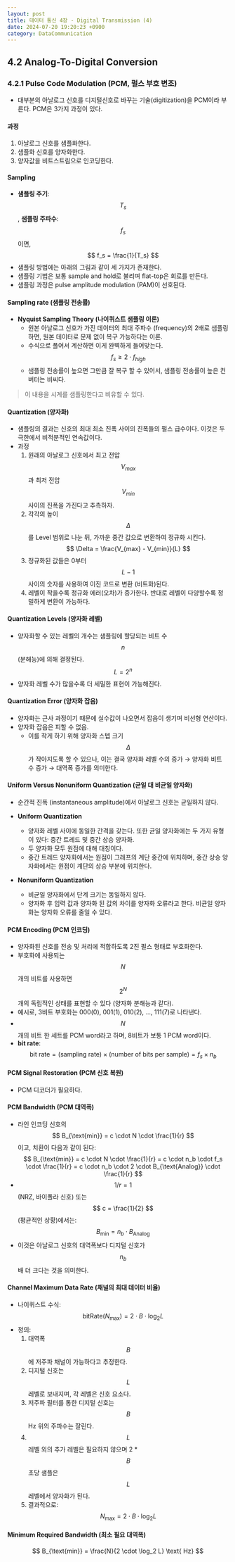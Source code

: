 ```yaml
---
layout: post
title: 데이터 통신 4장 - Digital Transmission (4)
date: 2024-07-20 19:20:23 +0900
category: DataCommunication
---
```

## 4.2 Analog-To-Digital Conversion
### 4.2.1 Pulse Code Modulation (PCM, 펄스 부호 변조)
- 대부분의 아날로그 신호를 디지털신호로 바꾸는 기술(digitization)을 PCM이라 부른다. PCM은 3가지 과정이 있다.

#### 과정
1. 아날로그 신호를 샘플화한다.
2. 샘플화 신호를 양자화한다.
3. 양자값을 비트스트림으로 인코딩한다.

#### Sampling
- **샘플링 주기**: $$ T_s $$, **샘플링 주파수**: $$ f_s $$ 이면, $$ f_s = \frac{1}{T_s} $$
- 샘플링 방법에는 아래의 그림과 같이 세 가지가 존재한다.
- 샘플링 기법은 보통 sample and hold로 불리며 flat-top은 회로를 만든다.
- 샘플링 과정은 pulse amplitude modulation (PAM)이 선호된다.
  
#### Sampling rate (샘플링 전송률)
- **Nyquist Sampling Theory (나이퀴스트 샘플링 이론)**
    - 원본 아날로그 신호가 가진 데이터의 최대 주파수 (frequency)의 2배로 샘플링하면, 원본 데이터로 문제 없이 복구 가능하다는 이론. 
    - 수식으로 풀어서 계산하면 이게 완벽하게 들어맞는다. $$ f_s \geq 2 \cdot f_{high} $$
    - 샘플링 전송률이 높으면 그만큼 잘 복구 할 수 있어서, 샘플링 전송률이 높은 컨버터는 비씨다.

> 이 내용을 시계를 샘플링한다고 비유할 수 있다.

#### Quantization (양자화)
- 샘플링의 결과는 신호의 최대 최소 진폭 사이의 진폭들의 펄스 급수이다. 이것은 두 극한에서 비적분적인 연속값이다.
- 과정
    1. 원래의 아날로그 신호에서 최고 전압 $$ V_{max} $$과 최저 전압 $$ V_{min} $$ 사이의 진폭을 가진다고 추측하자.
    2. 각각의 높이 $$ \Delta $$를 Level 범위로 나눈 뒤, 가까운 중간 값으로 변환하여 정규화 시킨다. 
    $$
    \Delta = \frac{V_{max} - V_{min}}{L}
    $$
    3. 정규화된 값들은 0부터 $$ L-1 $$ 사이의 숫자를 사용하여 이진 코드로 변환 (비트화)된다.
    4. 레벨이 작을수록 정규화 에러(오차)가 증가한다. 반대로 레벨이 다양할수록 정밀하게 변환이 가능하다.

#### Quantization Levels (양자화 레벨)
- 양자화할 수 있는 레벨의 개수는 샘플링에 할당되는 비트 수 $$ n $$ (분해능)에 의해 결정된다.
$$
L = 2^n
$$
- 양자화 레벨 수가 많을수록 더 세밀한 표현이 가능해진다.

#### Quantization Error (양자화 잡음)
- 양자화는 근사 과정이기 때문에 실수값이 나오면서 잡음이 생기며 비선형 연산이다.
- 양자화 잡음은 피할 수 없음.
    - 이를 작게 하기 위해 양자화 스텝 크기 $$ \Delta $$가 작아지도록 할 수 있으나, 이는 결국 양자화 레벨 수의 증가 → 양자화 비트 수 증가 → 대역폭 증가를 의미한다.

#### Uniform Versus Nonuniform Quantization (균일 대 비균일 양자화)
- 순간적 진폭 (instantaneous amplitude)에서 아날로그 신호는 균일하지 않다.
- **Uniform Quantization**
    - 양자화 레벨 사이에 동일한 간격을 갖는다. 또한 균일 양자화에는 두 가지 유형이 있다: 중간 트레드 및 중간 상승 양자화.
    - 두 양자화 모두 원점에 대해 대칭이다.
    - 중간 트레드 양자화에서는 원점이 그래프의 계단 중간에 위치하며, 중간 상승 양자화에서는 원점이 계단의 상승 부분에 위치한다.
  
- **Nonuniform Quantization**
    - 비균일 양자화에서 단계 크기는 동일하지 않다.
    - 양자화 후 입력 값과 양자화 된 값의 차이를 양자화 오류라고 한다. 비균일 양자화는 양자화 오류를 줄일 수 있다.

#### PCM Encoding (PCM 인코딩)
- 양자화된 신호를 전송 및 처리에 적합하도록 2진 펄스 형태로 부호화한다.
- 부호화에 사용되는 $$ N $$개의 비트를 사용하면 $$ 2^N $$개의 독립적인 상태를 표현할 수 있다 (양자화 분해능과 같다).
- 예시로, 3비트 부호화는 000(0), 001(1), 010(2), ..., 111(7)로 나타낸다.
- $$ N $$개의 비트 한 세트를 PCM word라고 하며, 8비트가 보통 1 PCM word이다.
- **bit rate**:
$$
\text{bit rate} = (\text{sampling rate}) \times (\text{number of bits per sample}) = f_s \times n_b
$$

#### PCM Signal Restoration (PCM 신호 복원)
- PCM 디코더가 필요하다.

#### PCM Bandwidth (PCM 대역폭)
- 라인 인코딩 신호의 $$ B_{\text{min}} = c \cdot N \cdot \frac{1}{r} $$이고, 치환이 다음과 같이 된다:
$$
B_{\text{min}} = c \cdot N \cdot \frac{1}{r} = c \cdot n_b \cdot f_s \cdot \frac{1}{r} = c \cdot n_b \cdot 2 \cdot B_{\text{Analog}} \cdot \frac{1}{r}
$$
- $$ 1/r = 1 $$ (NRZ, 바이폴라 신호) 또는 $$ c = \frac{1}{2} $$ (평균적인 상황)에서는:
$$
B_{\text{min}} = n_b \cdot B_{\text{Analog}}
$$
- 이것은 아날로그 신호의 대역폭보다 디지털 신호가 $$ n_b $$배 더 크다는 것을 의미한다.

#### Channel Maximum Data Rate (채널의 최대 데이터 비율)
- 나이퀴스트 수식:
$$
\text{bitRate} (N_{\text{max}}) = 2 \cdot B \cdot \log_2 L
$$
- 정의:
    1. 대역폭 $$ B $$에 저주파 채널이 가능하다고 추정한다.
    2. 디지털 신호는 $$ L $$ 레벨로 보내지며, 각 레벨은 신호 요소다.
    3. 저주파 필터를 통한 디지털 신호는 $$ B $$ Hz 위의 주파수는 잘린다.
    4. $$ L $$ 레벨 외의 추가 레벨은 필요하지 않으며 2 * $$ B $$ 초당 샘플은 $$ L $$ 레벨에서 양자화가 된다.
    5. 결과적으로:
    $$
    N_{\text{max}} = 2 \cdot B \cdot \log_2 L
    $$

#### Minimum Required Bandwidth (최소 필요 대역폭)
$$
B_{\text{min}} = \frac{N}{2 \cdot \log_2 L} \text{ Hz}
$$